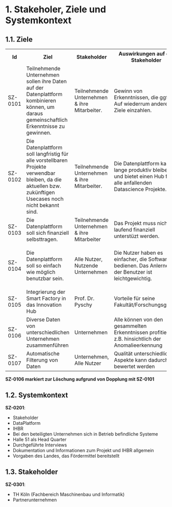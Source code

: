 # 1. Stakeholer, Ziele und Systemkontext

## 1.1. Ziele

<table style="width:100%">
  <tr>
    <th>Id</th>
    <th>Ziel</th>
    <th>Stakeholder</th>
    <th>Auswirkungen auf die Stakeholder</th>
    <th>Einschränkungen</th>
    <th>Quelle</th>
  </tr>
  
  <tr>
    <td>SZ-0101</td>
    <td>Teilnehmende Unternehmen sollen ihre Daten auf der Datenplattform kombinieren können, um daraus gemeinschaftlich Erkenntnisse zu gewinnen. 
    </td>
    <td>Teilnehmende Unternehmen & ihre Mitarbeiter.   </td>
    <td>Gewinn von Erkenntnissen, die ggf. Auf wiederrum andere Ziele einzahlen.  </td>
    <td><ul><li>Die Daten Ownership soll trotz der gemeinsamen Nutzung bestehen bleiben.</li><li>Diese Effekte sollen auch schon kurzfristig während der Entwicklung auftreten</ul></td>
    <td>QU-0101</td>
  </tr>
  
  <tr>
    <td>SZ-0102</td>
    <td>Die Datenplattform soll langfristig für alle vorstellbaren Projekte verwendbar bleiben, da die aktuellen bzw. zukünftigen Usecases noch nicht bekannt sind. </td>
    <td>Teilnehmende Unternehmen & ihre Mitarbeiter.</td>
    <td>Die Datenplattform kann lange produktiv bleiben und bietet einen Hub für alle anfallenden Datascience Projekte.</td>
    <td>
      <ul>
        <li>Datenhaltung nach State of the art (compliance, privacy)</li>
        <li>Option zur Datenverarbeitung nach Streaming & Batch</li>
        <li>Die Plattform soll dabei einfach veränderbar bleiben </li>
      </ul>
    </td>
    <td>QU-0101</td>
  </tr>
  
  <tr>
    <td>SZ-0103</td>
    <td>Die Datenplattform soll sich finanziell selbsttragen. </td>
    <td>Teilnehmende Unternehmen & ihre Mitarbeiter </td>
    <td>Das Projekt muss nicht laufend finanziell unterstüzt werden.</td>
    <td></td>
    <td>QU-0101</td>
  </tr>
  
  <tr>
    <td>SZ-0104</td>
    <td>Die Datenplattform soll so einfach wie möglich benutzbar sein. </td>
    <td>Alle Nutzer, Nutzende Unternehmen </td>
    <td>Die Nutzer haben es einfacher, die Software zu bedienen. Das Anlernen der Benutzer ist leichtgewichtig. </td>
    <td>
      <ul>
        <li>Die Security soll darunter nicht leiden </li>
        <li>Der Erkenntnisgewinnungsprozess soll darunter nicht leiden</li>
      </ul>
    </td>
  <td>QU-0101</td>
  </tr>
  
  <tr>
    <td>SZ-0105</td>
    <td>Integrierung der Smart Factory in das Innovation Hub </td>
    <td>Prof. Dr. Pyschy </td>
    <td> Vorteile für seine Fakultät/Forschungsgebiet </td>
    <td></td>
  <td>QU-0106</td>
  </tr>
  
  <tr>
    <td>SZ-0106</td>
    <td> Diverse Daten von unterschiedlichen Unternehmen zusammenführen </td>
    <td>Unternehmen </td>
    <td>Alle können von den gesammelten Erkenntnissen profitieren z.B. hinsichtlich der Anomalieerkennung </td>
    <td>Datenkonsistenz</td>
  <td>QU-0107</td>
  </tr>  
  
  <tr>
    <td>SZ-0107</td>
    <td>Automatische Filterung von Daten </td>
    <td>Unternehmen, Alle Nutzer </td>
    <td>Qualität unterschiedlicher Aspekte kann dadurch bewertet werden </td>
    <td>Datenkonsistenz(als Voraussetzung)</td>
  <td>QU-0107</td>
  </tr>
</table>

**SZ-0106 markiert zur Löschung aufgrund von Dopplung mit SZ-0101**

## 1.2. Systemkontext
**SZ-0201**:
* Stakeholder
* DataPlatform
* IHBR 
* Bei den beteiligten Unternehmen sich in Betrieb befindliche Systeme 
* Halle 51 als Head Quarter 
* Durchgeführte Interviews 
* Dokumentation und Informationen zum Projekt und IHBR allgemein 
* Vorgaben des Landes, das Fördermittel bereitstellt 

## 1.3. Stakeholder
**SZ-0301**:
* TH Köln (Fachbereich Maschinenbau und Informatik) 
* Partnerunternehmen 
